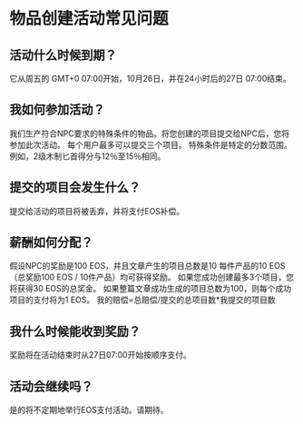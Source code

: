 # 物品创建活动常见问题

## 活动什么时候到期？
它从周五的 GMT+0 07:00开始，10月26日，并在24小时后的27日 07:00结束。

## 我如何参加活动？
我们生产符合NPC要求的特殊条件的物品。将您创建的项目提交给NPC后，您将参加此次活动。
每个用户最多可以提交三个项目。
特殊条件是特定的分数范围。例如，2级木制匕首得分与12％至15％相同。

## 提交的项目会发生什么？
提交给活动的项目将被丢弃，并将支付EOS补偿。

## 薪酬如何分配？
假设NPC的奖励是100 EOS，并且文章产生的项目总数是10
每件产品的10 EOS（总奖励100 EOS / 10件产品）均可获得奖励。
如果您成功创建最多3个项目，您将获得30 EOS的总奖金。
如果整篇文章成功生成的项目总数为100，则每个成功项目的支付将为1 EOS。
我的赔偿=总赔偿/提交的总项目数*我提交的项目数

## 我什么时候能收到奖励？
奖励将在活动结束时从27日07:00开始按顺序支付。

## 活动会继续吗？
是的将不定期地举行EOS支付活动。请期待。
